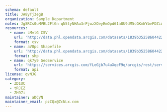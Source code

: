 ```yaml
---
schema: default
title: JA8yTj3egB 
organization: Sample Department 
notes: JgSRCs0uMVBL2FtGn qN5tyNHAu3rPjwzXOeyEmOpd61a8U9dM5cGKmWYbvPDZiAl6JTlCIsYeU2Fo wRW73QhxfLiT7gn1xz0jq 
resources:
  - name: LMvtG CSV
    url: 'http://data.phl.opendata.arcgis.com/datasets/1839b35258604422b0b520cbb668df0d_0.csv'
    format: csv
  - name: aV8pc Shapefile
    url: 'http://data.phl.opendata.arcgis.com/datasets/1839b35258604422b0b520cbb668df0d_0.zip'
    format: shp
  - name: qk7y9 GeoService
    url: 'https://services.arcgis.com/fLeGjb7u4uXqeF9q/arcgis/rest/services/Air_Monitoring_Stations/FeatureServer/0/query'
    format: api
license: qvNJG 
category:
  - ZD1UC 
  - tRJEZ 
  - ZH97i 
maintainer: aDCVN  
maintainer_email: pzCQx@ZcNLx.com
---
```

